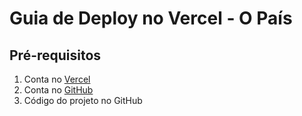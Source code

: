 # Guia de Deploy no Vercel - O País

## Pré-requisitos

1. Conta no [Vercel](https://vercel.com)
2. Conta no [GitHub](https://github.com)
3. Código do projeto no GitHub
